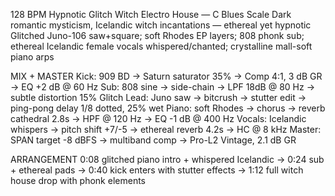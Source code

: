 128 BPM Hypnotic Glitch Witch Electro House — C Blues Scale
Dark romantic mysticism, Icelandic witch incantations — ethereal yet hypnotic
Glitched Juno-106 saw+square; soft Rhodes EP layers; 808 phonk sub; ethereal Icelandic female vocals whispered/chanted; crystalline mall-soft piano arps

MIX + MASTER
Kick: 909 BD → Saturn saturator 35% → Comp 4:1, 3 dB GR → EQ +2 dB @ 60 Hz
Sub: 808 sine → side-chain → LPF 18dB @ 80 Hz → subtle distortion 15%
Glitch Lead: Juno saw → bitcrush → stutter edit → ping-pong delay 1/8 dotted, 25% wet
Piano: soft Rhodes → chorus → reverb cathedral 2.8s → HPF @ 120 Hz → EQ -1 dB @ 400 Hz
Vocals: Icelandic whispers → pitch shift +7/-5 → ethereal reverb 4.2s → HC @ 8 kHz
Master: SPAN target -8 dBFS → multiband comp → Pro-L2 Vintage, 2.1 dB GR

ARRANGEMENT
0:08 glitched piano intro + whispered Icelandic → 0:24 sub + ethereal pads → 0:40 kick enters with stutter effects → 1:12 full witch house drop with phonk elements